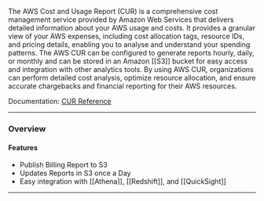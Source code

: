 The AWS Cost and Usage Report (CUR) is a comprehensive cost management service provided by Amazon Web Services that delivers detailed information about your AWS usage and costs. It provides a granular view of your AWS expenses, including cost allocation tags, resource IDs, and pricing details, enabling you to analyse and understand your spending patterns. The AWS CUR can be configured to generate reports hourly, daily, or monthly and can be stored in an Amazon [[S3]] bucket for easy access and integration with other analytics tools. By using AWS CUR, organizations can perform detailed cost analysis, optimize resource allocation, and ensure accurate chargebacks and financial reporting for their AWS resources.

Documentation: [CUR Reference]()
___
### Overview
#### Features
- Publish Billing Report to S3
- Updates Reports in S3 once a Day
- Easy integration with [[Athena]], [[Redshift]], and [[QuickSight]]

___